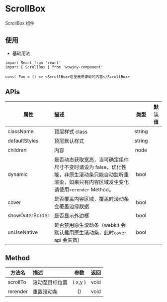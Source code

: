 # ScrollBox

ScrollBox 组件

## 使用

- 基础用法

```
import React from 'react'
import { ScrollBox } from 'wowjoy-component'

const Foo = () => <ScrollBox>这里是要滚动的内容</ScrollBox>
```

## APIs

| 属性            | 描述                                                                                                                                              |  类型  | 默认值 |
| --------------- | :------------------------------------------------------------------------------------------------------------------------------------------------ | :----: | :----: |
| className       | 顶层样式 class                                                                                                                                    | string |        |
| defaultStyles   | 顶层默认样式                                                                                                                                      | string |        |
| children        | 内容                                                                                                                                              |  node  |        |
| dynamic         | 是否动态获取宽高，当可确定组件尺寸不变时请设为 false，优化性能，非原生滚动条只能自动监听重渲染，如果只有内容区域发生变化请使用`rerender` Method。 |  bool  |        |
| cover           | 是否覆盖内容区域，覆盖时滚动条会覆盖边缘数据                                                                                                      |  bool  |        |
| showOuterBorder | 是否显示外边框                                                                                                                                    |  bool  |        |
| unUseNative     | 是否禁用原生滚动条（webkit 会默认启用原生滚动条，此时`cover` api 会失效）                                                                         |  bool  |        |

## Method

| 方法名   | 描述           |  参数   | 返回 |
| -------- | :------------- | :-----: | :--: |
| scrollTo | 滚动至目标位置 | ( x,y ) | void |
| rerender | 重置滚动条     |   ()    | void |
